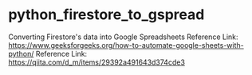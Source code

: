 # python_firestore_to_gspread
Converting Firestore's data into Google Spreadsheets
Reference Link: https://www.geeksforgeeks.org/how-to-automate-google-sheets-with-python/
Reference Link: https://qiita.com/d_m/items/29392a491643d374cde3
